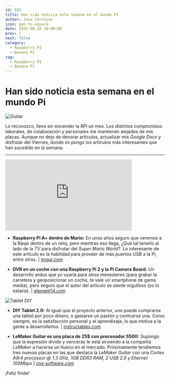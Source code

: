 ```yaml
---
id: 583
title: Han sido noticia esta semana en el mundo Pi
author: Jose Cerrejon
icon: pen-to-square
date: 2015-06-26 10:00:00
prev: /
next: false
category:
  - Raspberry PI
  - Banana Pi
tag:
  - Raspberry PI
  - Banana Pi
---
```


# Han sido noticia esta semana en el mundo Pi

![Guitar](/images/2015/06/guitar.jpg)

Lo reconozco, llevo sin encender la *RPi* un mes. Los distintos compromisos laborales, de colaboración y personales me mantienen alejados de mis placas. Aunque no dejo de devorar artículos, actualizar mis *Google Docs* y disfrutar del Viernes, donde os pongo los artículos más interesantes que han sucedido en la semana.

- - -
<iframe width="400" height="225" src="https://www.youtube.com/embed/T4He0Y7rit8?rel=0" frameborder="0" allowfullscreen></iframe>

* **Raspberry Pi A+ dentro de Mario:** En unos años seguro que veremos a la Raspi dentro de un reloj, pero mientras eso llega, ¿Qué tal tenerlo al lado de la *TV* para disfrutar del *Super Mario World*?. Lo interesante de este artículo es la habilidad para proveer de más puertos USB a la Pi, entre otros. | [imgur.com](http://imgur.com/gallery/Dwz04)

* **DVR en un coche con una Raspberry Pi 2 y la Pi Camera Board:** Un desarrollo arduo que yo usaría para otros menesteres (para grabar la carretera y geoposicionar un coche, te vale un smartphone de gama media), pero seguro que el autor del artículo se siente orgulloso (yo lo estaría). | [element14.com](http://www.element14.com/community/community/raspberry-pi/raspberrypi_projects/blog/2015/06/23/the-secrets-of-the-pi-camera--car-dvr-system)

![Tablet DIY](/images/2015/06/tablet_diy.jpg)

* **DIY Tablet 2.0:** Al igual que el proyecto anterior, uno puede comprarse una tablet por poco dinero, o gastarse un pastón y contruirse una. Como siempre, es la satisfacción personal y el aprendizaje, lo que motiva a la gente a desarrollarlos. | [instructables.com](http://www.instructables.com/id/DIY-Tablet-20/?ALLSTEPS)

* **LeMaker Guitar es una placa de 25$ con procesador S500:** Supongo que la expresión divide y vencerás le está sirviendo a la compañía *LeMaker* a hacerse un hueco en el mercado. Próximamente tendremos tres nuevas placas en las que destaca la *LeMaker Guitar* con una *Cortex A9r4 processor @ 1.3 GHz,  1GB DDR3 RAM, 2 USB 2.0 y Ehernet 100Mbps* | [cnx-software.com](http://www.cnx-software.com/2015/06/25/lemaker-guitar-is-a-25-single-board-computer-powered-by-actions-semi-s500-processor/)

¡Feliz finde!
